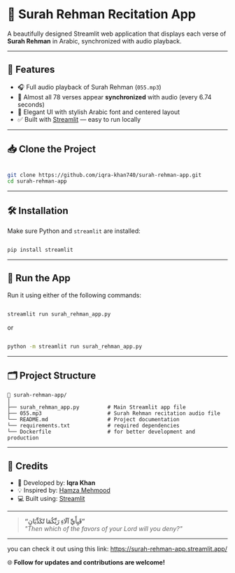 # 📖 Surah Rehman Recitation App

A beautifully designed Streamlit web application that displays each verse of **Surah Rehman** in Arabic, synchronized with audio playback.

---

## 🌟 Features

- 🎧 Full audio playback of Surah Rehman (`055.mp3`)
- 🕋 Almost all 78 verses appear **synchronized** with audio (every 6.74 seconds)
- 🌙 Elegant UI with stylish Arabic font and centered layout
- ✅ Built with [Streamlit](https://streamlit.io/) — easy to run locally

---

## 📥 Clone the Project

```bash

git clone https://github.com/iqra-khan740/surah-rehman-app.git
cd surah-rehman-app

```

---

## 🛠 Installation

Make sure Python and `streamlit` are installed:

```bash

pip install streamlit

```

---

## 🚀 Run the App

Run it using either of the following commands:

```bash

streamlit run surah_rehman_app.py

```

or

```bash

python -m streamlit run surah_rehman_app.py

```

---

## 🗂 Project Structure

```
📁 surah-rehman-app/
│
├── surah_rehman_app.py         # Main Streamlit app file
├── 055.mp3                     # Surah Rehman recitation audio file
└── README.md                   # Project documentation
└── requirements.txt            # required dependencies
└── Dockerfile                  # for better development and production
```

---

## 📌 Credits

- 📝 Developed by: **Iqra Khan**
- 💡 Inspired by: [Hamza Mehmood](https://github.com/HamzaKaGit/Surah_Rehman)
- 💻 Built using: [Streamlit](https://streamlit.io/)
  

---

> **“فَبِأَيِّ آلَاءِ رَبِّكُمَا تُكَذِّبَانِ”**  
> _"Then which of the favors of your Lord will you deny?"_

---
you can check it out using this link:
https://surah-rehman-app.streamlit.app/

🌐 **Follow for updates and contributions are welcome!**
